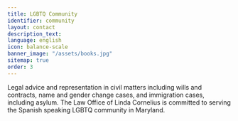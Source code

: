 ```yaml
---
title: LGBTQ Community
identifier: community
layout: contact
description_text: 
language: english
icon: balance-scale
banner_image: "/assets/books.jpg"
sitemap: true
order: 3
---
```


Legal advice and representation in civil matters including wills and contracts, name and gender change cases, and immigration cases, including asylum. The Law Office of Linda Cornelius is committed to serving the Spanish speaking LGBTQ community in Maryland.